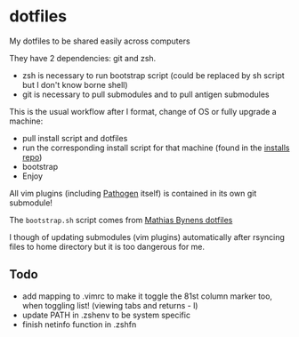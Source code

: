 dotfiles
========

My dotfiles to be shared easily across computers

They have 2 dependencies: git and zsh.
  * zsh is necessary to run bootstrap script (could be replaced by sh script but I don't know borne shell)
  * git is necessary to pull submodules and to pull antigen submodules

This is the usual workflow after I format, change of OS or fully upgrade a machine:
  * pull install script and dotfiles
  * run the corresponding install script for that machine (found in the [installs repo][installrepo])
  * bootstrap
  * Enjoy 

All vim plugins (including [Pathogen][pathogen] itself) is contained in its own git submodule!

The <code>bootstrap.sh</code> script comes from [Mathias Bynens dotfiles][mathias]

I though of updating submodules (vim plugins) automatically after rsyncing files to home directory but it is too dangerous for me.

Todo
----
  * add mapping to .vimrc to make it toggle the 81st column marker too, when toggling list! (viewing tabs and returns - <leader>l)
  * update PATH in .zshenv to be system specific
  * finish netinfo function in .zshfn

[installrepo]: https://github.com/disrupts/installs
[mathias]:     https://github.com/mathiasbynens/dotfiles
[pathogen]:    https://github.com/tpope/vim-pathogen

